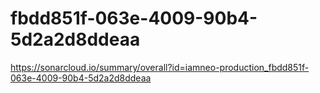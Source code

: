 # fbdd851f-063e-4009-90b4-5d2a2d8ddeaa
https://sonarcloud.io/summary/overall?id=iamneo-production_fbdd851f-063e-4009-90b4-5d2a2d8ddeaa
